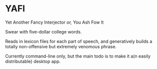 YAFI
====

Yet Another Fancy Interjector
*or,*
You Ash Fow It

Swear with five-dollar college words. 

Reads in lexicon files for each part of speech, and generatively builds a totally non-offensive but extremely venomous phrase.

Currently command-line only, but the main todo is to make it a(n easily distributable) desktop app.
